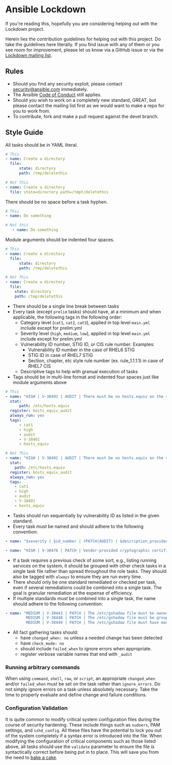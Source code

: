 Ansible Lockdown
================

If you're reading this, hopefully you are considering helping out with the Lockdown project.

Herein lies the contribution guidelines for helping out with this project. Do take the guidelines here literally. If you find issue with any of them or you see room for improvement, please let us know via a GitHub issue or via the [Lockdown mailing list][mail].

## Rules ##

* Should you find any security exploit, please contact security@ansible.com immediately.
* The Ansible [Code of Conduct][coc] still applies.
* Should you wish to work on a completely new standard, GREAT, but please contact the mailing list first as we would want to make a repo for you to work from.
* To contribute, fork and make a pull request against the devel branch.

## Style Guide ##

All tasks should be in YAML literal.

```yml
# This
- name: Create a directory
  file:
      state: directory
      path: /tmp/deletethis

# Not this
- name: Create a directory
  file: state=directory path=/tmpt/deletethis
```

There should be no space before a task hyphen.

```yml
# This
- name: Do something

# Not this
   - name: Do something
```

Module arguments should be indented four spaces.

```yml
# This
- name: Create a directory
  file:
      state: directory
      path: /tmp/deletethis

# Not This
- name: Create a directory
  file:
    state: directory
    path: /tmp/deletethis
```

* There should be a single line break between tasks
* Every task (except `prelim` tasks) should have, at a minimum and when applicable, the following tags in the following order:
    * Category level (`cat1`, `cat2`, `cat3`), applied in top level `main.yml` include except for prelim.yml
    * Severity level (`high`, `medium`, `low`), applied in top level `main.yml` include except for prelim.yml
    * Vulnerability ID number, STIG ID, or CIS rule number. Examples:
      * Vulnerability ID number in the case of RHEL6 STIG
      * STIG ID in case of RHEL7 STIG
      * Section, chapter, etc style rule number (ex. rule_1.1.1.1) in case of RHEL7 CIS
    * Descriptive tags to help with granual execution of tasks
* Tags should be in multi-line format and indented four spaces just like module arguments above

```yml
# This
- name: "HIGH | V-38491 | AUDIT | There must be no hosts.equiv on the system"
  stat:
      path: /etc/hosts.equiv
  register: hosts_equiv_audit
  always_run: yes
  tags:
      - cat1
      - high
      - audit
      - V-38491
      - hosts_equiv

# Not This
- name: "HIGH | V-38491 | AUDIT | There must be no hosts.equiv on the system"
  stat:
    path: /etc/hosts.equiv
  register: hosts_equiv_audit
  always_run: yes
  tags:
    - cat1
    - high
    - audit
    - V-38491
    - hosts_equiv
```

* Tasks should run sequentially by vulnerability ID as listed in the given standard.
* Every task must be named and should adhere to the following convention:

```yml
- name: "$severity | $id_number | (PATCH|AUDIT) | $description_provided_by_standard"

- name: "HIGH | V-38476 | PATCH | Vendor-provided cryptographic certificates must be installed to verify the integrity of system software."
```

* If a task requires a previous check of some sort, e.g., listing running services on the system, it should be grouped with other check tasks in a single task file rather than spread throughout the role tasks. They should also be tagged with `always` to ensure they are run every time.
* There should only be one standard remediated or checked per task, even if several remediations could be combined into a single task. The goal is granular remediation at the expense of efficiency.
* If multiple standards _must_ be combined into a single task, the name should adhere to the following convention:

```yml
- name: "MEDIUM | V-38443 | PATCH | The /etc/gshadow file must be owned by root.\n
         MEDIUM | V-38448 | PATCH | The /etc/gshadow file must be group-owned by root.\n
         MEDIUM | V-38449 | PATCH | The /etc/gshadow file must have mode 0000.\n"
```

* All fact gathering tasks should:
    * have `changed_when: no` unless a needed change has been detected
    * have `check_mode: no`
    * should  include `failed_when` to ignore errors when appropriate.
    * register verbose variable names that end with `_audit`

### Running arbitrary commands ###

When using `command`, `shell`, `raw`, or `script`, an appropriate `changed_when` and/or `failed_when` must be set on the task rather than `ignore_errors`. Do not simply ignore errors on a task unless absolutely necessary. Take the time to properly evaluate and define change and failure conditions.

### Configuration Validation ###

It is quite common to modify critical system configuration files during the course of security hardening. These include things such as `sudoers`, PAM settings, and `sshd_config`. All these files have the potential to lock you out of the system completely if a syntax error is introduced into the file. When modifying the configuration of critical components such as those listed above, all tasks should use the `validate` parameter to ensure the file is syntactically correct before being put in to place. This will save you from the need to [bake a cake](http://jpmens.net/2013/02/12/sudo-bake-me-a-cake/).

[coc]:https://docs.ansible.com/ansible/latest/community/code_of_conduct.html
[mail]:https://groups.google.com/forum/#!forum/ansible-lockdown
